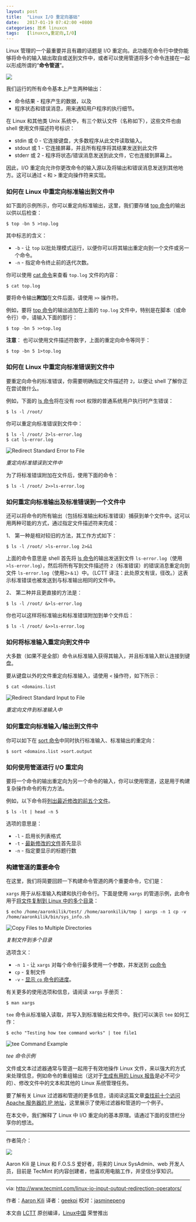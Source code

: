 ```yaml
---
layout: post
title:	"Linux I/O 重定向基础"
date:	2017-01-19 07:42:00 +0800 
categories:	技术 linuxcn 
tags:	[linuxcn,重定向,I/O]
---
```



Linux 管理的一个最重要并且有趣的话题是 I/O 重定向。此功能在命令行中使你能够将命令的输入输出取自或送到文件中，或者可以使用管道将多个命令连接在一起以形成所谓的“**命令管道**”。


![](/Asserts/Images/album/201701/18/215516qtsrvxmezywtxmv8.jpg)


我们运行的所有命令基本上产生两种输出：


* 命令结果 - 程序产生的数据，以及
* 程序状态和错误消息，用来通知用户程序的执行细节。


在 Linux 和其他类 Unix 系统中，有三个默认文件（名称如下），这些文件也由 shell 使用文件描述符号标识：


* stdin 或 0 - 它连接键盘，大多数程序从此文件读取输入。
* stdout 或 1 - 它连接屏幕，并且所有程序将其结果发送到此文件
* stderr 或 2 - 程序将状态/错误消息发送到此文件，它也连接到屏幕上。


因此，I/O 重定向允许你更改命令的输入源以及将输出和错误消息发送到其他地方。这可以通过 `<` 和 `>` 重定向操作符来实现。


### 如何在 Linux 中重定向标准输出到文件中


如下面的示例所示，你可以重定向标准输出，这里，我们要存储 [top 命令](/article-2290-1.html)的输出以供以后检查：



```
$ top -bn 5 >top.log

```

其中标志的含义：


* `-b` - 让 `top` 以批处理模式运行，以便你可以将其输出重定向到一个文件或另一个命令。
* `-n` - 指定命令终止前的迭代次数。


你可以使用 [cat 命令](/article-2137-1.html)来查看 `top.log` 文件的内容：



```
$ cat top.log

```

要将命令输出**附加**在文件后面，请使用 `>>` 操作符。


例如，要将 [top 命令](/article-2352-1.html)的输出追加在上面的 `top.log` 文件中，特别是在脚本（或命令行）中，请输入下面的那行：



```
$ top -bn 5 >>top.log

```

**注意**： 也可以使用文件描述符数字，上面的重定向命令等同于：



```
$ top -bn 5 1>top.log

```

### 如何在 Linux 中重定向标准错误到文件中


要重定向命令的标准错误，你需要明确指定文件描述符 `2`，以便让 shell 了解你正在尝试做什么。


例如，下面的 [ls 命令](/article-2535-1.html)将在没有 root 权限的普通系统用户执行时产生错误：



```
$ ls -l /root/

```

你可以重定向标准错误到文件中：



```
$ ls -l /root/ 2>ls-error.log
$ cat ls-error.log 

```

![Redirect Standard Error to File](/Asserts/Images/album/201701/18/215538ax2d9axqxn4x56xx.png)


*重定向标准错误到文件中*


为了将标准错误附加在文件后，使用下面的命令：



```
$ ls -l /root/ 2>>ls-error.log

```

### 如何重定向标准输出及标准错误到一个文件中


还可以将命令的所有输出（包括标准输出和标准错误）捕获到单个文件中。这可以用两种可能的方式，通过指定文件描述符来完成：


1、 第一种是相对较旧的方法，其工作方式如下：



```
$ ls -l /root/ >ls-error.log 2>&1

```

上面的命令意思是 shell 首先将 [ls 命令](/article-2535-1.html)的输出发送到文件 `ls-error.log`（使用 `>ls-error.log`），然后将所有写到文件描述符 `2`（标准错误）的错误消息重定向到文件 `ls-error.log`（使用`2>＆1`）中。（LCTT 译注：此处原文有误，径改。）这表示标准错误也被发送到与标准输出相同的文件中。


2、 第二种并且更直接的方法是：



```
$ ls -l /root/ &>ls-error.log

```

你也可以这样将标准输出和标准错误附加到单个文件后：



```
$ ls -l /root/ &>>ls-error.log

```

### 如何将标准输入重定向到文件中


大多数（如果不是全部）命令从标准输入获得其输入，并且标准输入默认连接到键盘。


要从键盘以外的文件重定向标准输入，请使用 `<` 操作符，如下所示：



```
$ cat <domains.list 

```

![Redirect Standard Input to File](/Asserts/Images/album/201701/18/215541t5vnrn7vvnxancav.png)


*重定向文件到标准输入中*


### 如何重定向标准输入/输出到文件中


你可以如下在 [sort 命令](/article-5372-1.html)中同时执行标准输入、标准输出的重定向：



```
$ sort <domains.list >sort.output

```

### 如何使用管道进行 I/O 重定向


要将一个命令的输出重定向为另一个命令的输入，你可以使用管道，这是用于构建复杂操作命令的有力方法。


例如，以下命令将[列出最近修改的前五个文件](/article-8093-1.html)。



```
$ ls -lt | head -n 5 

```

选项的意思是：


* `-l` - 启用长列表格式
* `-t` - [最新修改的文件](/article-8093-1.html)首先显示
* `-n` - 指定要显示的标题行数


### 构建管道的重要命令


在这里，我们将简要回顾一下构建命令管道的两个重要命令，它们是：


`xargs` 用于从标准输入构建和执行命令行。下面是使用 `xargs` 的管道示例，此命令用于[将文件复制到 Linux 中的多个目录](/article-8041-1.html)：



```
$ echo /home/aaronkilik/test/ /home/aaronkilik/tmp | xargs -n 1 cp -v /home/aaronkilik/bin/sys_info.sh

```

![Copy Files to Multiple Directories](/Asserts/Images/album/201701/18/215541mzeh5ebv53eghc30.png)


*复制文件到多个目录*


选项含义：


* `-n 1` - 让 `xargs` 对每个命令行最多使用一个参数，并发送到 [cp命令](http://www.tecmint.com/progress-monitor-check-progress-of-linux-commands/)
* `cp` - 复制文件
* `-v` - [显示 `cp` 命令的进度](http://www.tecmint.com/monitor-copy-backup-tar-progress-in-linux-using-pv-command/)。


有关更多的使用选项和信息，请阅读 `xargs` 手册页：



```
$ man xargs 

```

`tee` 命令从标准输入读取，并写入到标准输出和文件中。我们可以演示 `tee` 如何工作：



```
$ echo "Testing how tee command works" | tee file1 

```

![tee Command Example](/Asserts/Images/album/201701/18/215542rmxllxw6vtkmf6uq.png)


*tee 命令示例*


文件或文本过滤器通常与管道一起用于有效地操作 Linux 文件，来以强大的方式来处理信息，例如命令的重组输出（这对于[生成有用的 Linux 报告](http://www.tecmint.com/linux-performance-monitoring-and-file-system-statistics-reports/)是必不可少的）、修改文件中的文本和其他的 Linux 系统管理任务。


要了解有关 Linux 过滤器和管道的更多信息，请阅读这篇文章[查找前十个访问 Apache 服务器的 IP 地址](http://www.tecmint.com/find-top-ip-address-accessing-apache-web-server/)，这里展示了使用过滤器和管道的一个例子。


在本文中，我们解释了 Linux 中 I/O 重定向的基本原理。请通过下面的反馈栏分享你的想法。




---


作者简介：


![](/Asserts/Images/album/201701/18/215545in7o7w7qoyqw7yn5.jpg)


Aaron Kili 是 Linux 和 F.O.S.S 爱好者，将来的 Linux SysAdmin、web 开发人员，目前是 TecMint 的内容创建者，他喜欢用电脑工作，并坚信分享知识。


 




---


via: <http://www.tecmint.com/linux-io-input-output-redirection-operators/>


作者：[Aaron Kili](http://www.tecmint.com/author/aaronkili/) 译者：[geekpi](https://github.com/geekpi) 校对：[jasminepeng](https://github.com/jasminepeng)


本文由 [LCTT](https://github.com/LCTT/TranslateProject) 原创编译，[Linux中国](https://linux.cn/) 荣誉推出

